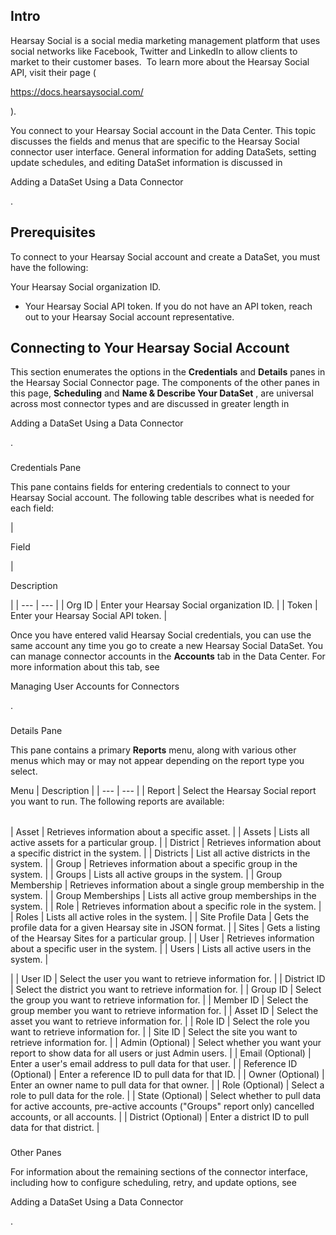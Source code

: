 

Intro
-------

Hearsay Social is a social media marketing management platform that uses social networks like Facebook, Twitter and LinkedIn to allow clients to market to their customer bases.  To learn more about the Hearsay Social API, visit their page (

https://docs.hearsaysocial.com/

).


 You connect to your Hearsay Social account in the Data Center. This topic discusses the fields and menus that are specific to the Hearsay Social connector user interface. General information for adding DataSets, setting update schedules, and editing DataSet information is discussed in

Adding a DataSet Using a Data Connector

.


 Prerequisites
---------------

To connect to your Hearsay Social account and create a DataSet, you must have the following:

 Your Hearsay Social organization ID.
* Your Hearsay Social API token. If you do not have an API token, reach out to your Hearsay Social account representative.

Connecting to Your Hearsay Social Account
-------------------------------------------


 This section enumerates the options in the
 **Credentials**
 and
 **Details**
 panes in the Hearsay Social Connector page. The components of the other panes in this page,
 **Scheduling**
 and
 **Name & Describe Your DataSet**
 , are universal across most connector types and are discussed in greater length in

Adding a DataSet Using a Data Connector

.


###

Credentials Pane


 This pane contains fields for entering credentials to connect to your Hearsay Social account. The following table describes what is needed for each field:


|

Field

|

Description

|
| --- | --- |
|
 Org ID
  |
 Enter your Hearsay Social organization ID.
  |
|
 Token
  |
 Enter your Hearsay Social API token.
  |


 Once you have entered valid Hearsay Social credentials, you can use the same account any time you go to create a new Hearsay Social DataSet. You can manage connector accounts in the
 **Accounts**
 tab in the Data Center. For more information about this tab, see

Managing User Accounts for Connectors

.


###
 Details Pane

This pane contains a primary
 **Reports**
 menu, along with various other menus which may or may not appear depending on the report type you select.


 Menu
  |
 Description
  |
| --- | --- |
|
 Report
  |
 Select the Hearsay Social report you want to run. The following reports are available:


|  |  |
| --- | --- |
|
 Asset
  |
 Retrieves information about a specific asset.
  |
|
 Assets
  |
 Lists all active assets for a particular group.
  |
|
 District
  |
 Retrieves information about a specific district in the system.
  |
|
 Districts
  |
 List all active districts in the system.
  |
|
 Group
  |
 Retrieves information about a specific group in the system.
  |
|
 Groups
  |
 Lists all active groups in the system.
  |
|
 Group Membership
  |
 Retrieves information about a single group membership in the system.
  |
|
 Group Memberships
  |
 Lists all active group memberships in the system.
  |
|
 Role
  |
 Retrieves information about a specific role in the system.
  |
|
 Roles
  |
 Lists all active roles in the system.
  |
|
 Site Profile Data
  |
 Gets the profile data for a given Hearsay site in JSON format.
  |
|
 Sites
  |
 Gets a listing of the Hearsay Sites for a particular group.
  |
|
 User
  |
 Retrieves information about a specific user in the system.
  |
|
 Users
  |
 Lists all active users in the system.
  |

|
|
 User ID
  |
 Select the user you want to retrieve information for.
  |
|
 District ID
  |
 Select the district you want to retrieve information for.
  |
|
 Group ID
  |
 Select the group you want to retrieve information for.
  |
|
 Member ID
  |
 Select the group member you want to retrieve information for.
  |
|
 Asset ID
  |
 Select the asset you want to retrieve information for.
  |
|
 Role ID
  |
 Select the role you want to retrieve information for.
  |
|
 Site ID
  |
 Select the site you want to retrieve information for.
  |
|
 Admin (Optional)
  |
 Select whether you want your report to show data for all users or just Admin users.
  |
|
 Email (Optional)
  |
 Enter a user's email address to pull data for that user.
  |
|
 Reference ID (Optional)
  |
 Enter a reference ID to pull data for that ID.
  |
|
 Owner (Optional)
  |
 Enter an owner name to pull data for that owner.
  |
|
 Role (Optional)
  |
 Select a role to pull data for the role.
  |
|
 State (Optional)
  |
 Select whether to pull data for active accounts, pre-active accounts ("Groups" report only) cancelled accounts, or all accounts.
  |
|
 District (Optional)
  |
 Enter a district ID to pull data for that district.
  |


###
 Other Panes

For information about the remaining sections of the connector interface, including how to configure scheduling, retry, and update options, see

Adding a DataSet Using a Data Connector

.

